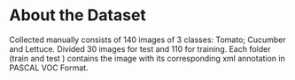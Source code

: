 # About the Dataset
Collected manually consists of 140 images of 3 classes: Tomato; Cucumber and Lettuce.
Divided 30 images for test and 110 for training. 
Each folder (train and test ) contains the image with its corresponding xml annotation in PASCAL VOC Format.
